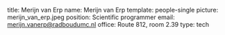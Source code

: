 title: Merijn van Erp
name: Merijn van Erp
template: people-single
picture: merijn_van_erp.jpeg
position: Scientific programmer
email: merijn.vanerp@radboudumc.nl
office: Route 812, room 2.39
type: tech
